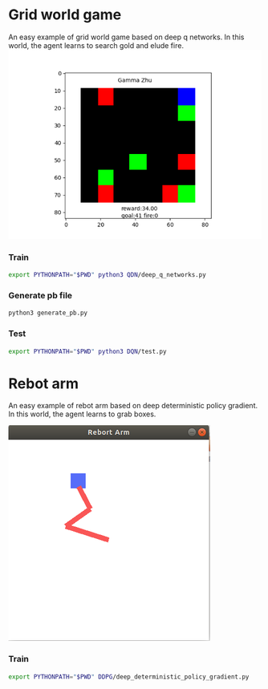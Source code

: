 
# Grid world game
An easy example of grid world game based on deep q networks. In this world, the agent learns to search gold and elude fire.
<img src=./grid_world_game.png>

### Train

```bash
export PYTHONPATH="$PWD" python3 QDN/deep_q_networks.py
```
### Generate pb file
```bash
python3 generate_pb.py
```
### Test
```bash
export PYTHONPATH="$PWD" python3 DQN/test.py 
```

# Rebot arm
An easy example of rebot arm based on deep deterministic policy gradient. In this world, the agent learns to grab boxes.

<img src=./rebot_arm.png>

### Train
```bash
export PYTHONPATH="$PWD" DDPG/deep_deterministic_policy_gradient.py
```




